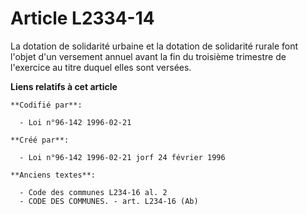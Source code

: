 # Article L2334-14

La dotation de solidarité urbaine et la dotation de solidarité rurale font l'objet d'un versement annuel avant la fin du
troisième trimestre de l'exercice au titre duquel elles sont versées.

**Liens relatifs à cet article**

	**Codifié par**:

	  - Loi n°96-142 1996-02-21

	**Créé par**:

	  - Loi n°96-142 1996-02-21 jorf 24 février 1996

	**Anciens textes**:

	  - Code des communes L234-16 al. 2
	  - CODE DES COMMUNES. - art. L234-16 (Ab)
